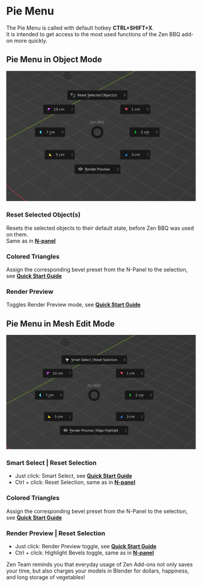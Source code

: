 # Pie Menu

The Pie Menu is called with default hotkey **CTRL+SHIFT+X**.
<br />
It is intended to get access to the most used functions of the Zen BBQ add-on more quickly.

## Pie Menu in Object Mode

![Pie Menu in Object Mode](img/bbq-screens/piemenu/piemenu-object.png)

### Reset Selected Object(s)

Resets the selected objects to their default state, before Zen BBQ was used on them.
<br />Same as in [**N-panel**](npanel.md#5-reset-selection)

### Colored Triangles

Assign the corresponding bevel preset from the N-Panel to the selection, see [**Quick Start Guide**](quickstart.md#assign-bevel-with-pie-menu)

### Render Preview

Toggles Render Preview mode, see [**Quick Start Guide**](quickstart.md#previewing-the-result)

## Pie Menu in Mesh Edit Mode

![Pie Menu in Mesh Edit Mode](img/bbq-screens/piemenu/piemenu-mesh-edit.png)

### Smart Select | Reset Selection

- Just click: Smart Select, see [**Quick Start Guide**](quickstart.md#smart-select-with-pie-menu)
- Ctrl + click: Reset Selection, same as in [**N-panel**](npanel.md#5-reset-selection)

### Colored Triangles

Assign the corresponding bevel preset from the N-Panel to the selection, see [**Quick Start Guide**](quickstart.md#assign-bevel-with-pie-menu)

### Render Preview | Reset Selection

- Just click: Render Preview toggle, see [**Quick Start Guide**](quickstart.md#previewing-the-result)
- Ctrl + click: Highlight Bevels toggle, same as in [**N-panel**](npanel.md#1-toggle-highlight-bevels-onoff)

Zen Team reminds you that everyday usage of Zen Add-ons not only saves your time, but also charges your models in Blender for dollars, happiness, and long storage of vegetables!
<!-- Also, you can [**watch the video**](https://youtu.be/dqpgWcRBE4o?t=17) how to install it. -->

